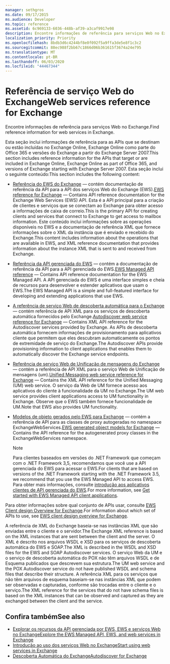 ```yaml
---
manager: sethgros
ms.date: 09/17/2015
ms.audience: Developer
ms.topic: reference
ms.assetid: 6c969133-6036-448b-af39-a3caf9917e98
description: Encontre informações de referência para serviços Web no Exchange.
localization_priority: Priority
ms.openlocfilehash: 8bdb3d6c4244bf8e0f092f5a9ffa3de5e8f1c3c2
ms.sourcegitcommit: 88ec988f2bb67c1866d06b361615f3674a24e795
ms.translationtype: MT
ms.contentlocale: pt-BR
ms.lasthandoff: 06/03/2020
ms.locfileid: "44467344"
---
```

# <a name="web-services-reference-for-exchange"></a><span data-ttu-id="3e3d4-102">Referência de serviço Web do Exchange</span><span class="sxs-lookup"><span data-stu-id="3e3d4-102">Web services reference for Exchange</span></span>

<span data-ttu-id="3e3d4-103">Encontre informações de referência para serviços Web no Exchange.</span><span class="sxs-lookup"><span data-stu-id="3e3d4-103">Find reference information for web services in Exchange.</span></span>
  
<span data-ttu-id="3e3d4-104">Esta seção inclui informações de referência para as APIs que se destinam ou estão incluídas no Exchange Online, Exchange Online como parte do Office 365 e versões do Exchange a partir do Exchange Server 2007.</span><span class="sxs-lookup"><span data-stu-id="3e3d4-104">This section includes reference information for the APIs that target or are included in Exchange Online, Exchange Online as part of Office 365, and versions of Exchange starting with Exchange Server 2007.</span></span> <span data-ttu-id="3e3d4-105">Esta seção inclui o seguinte conteúdo:</span><span class="sxs-lookup"><span data-stu-id="3e3d4-105">This section includes the following content:</span></span>
  
- <span data-ttu-id="3e3d4-106">[Referência do EWS do Exchange](ews-reference-for-exchange.md) — contém documentação de referência da API para a API dos serviços Web do Exchange (EWS).</span><span class="sxs-lookup"><span data-stu-id="3e3d4-106">[EWS reference for Exchange](ews-reference-for-exchange.md) — Contains API reference documentation for the Exchange Web Services (EWS) API.</span></span> <span data-ttu-id="3e3d4-107">Esta é a API principal para a criação de clientes e serviços que se conectam ao Exchange para obter acesso a informações de caixa de correio.</span><span class="sxs-lookup"><span data-stu-id="3e3d4-107">This is the primary API for creating clients and services that connect to Exchange to get access to mailbox information.</span></span> <span data-ttu-id="3e3d4-108">Este conteúdo inclui informações sobre as operações disponíveis no EWS e a documentação de referência XML que fornece informações sobre o XML da instância que é enviado e recebido do Exchange.</span><span class="sxs-lookup"><span data-stu-id="3e3d4-108">This content includes information about the operations that are available in EWS, and XML reference documentation that provides information about the instance XML that is sent to and received from Exchange.</span></span> 
    
- <span data-ttu-id="3e3d4-109">[Referência da API gerenciada do EWS](ews-managed-api-reference-for-exchange.md) — contém a documentação de referência da API para a API gerenciada do EWS.</span><span class="sxs-lookup"><span data-stu-id="3e3d4-109">[EWS Managed API reference](ews-managed-api-reference-for-exchange.md) — Contains API reference documentation for the EWS Managed API.</span></span> <span data-ttu-id="3e3d4-110">A API gerenciada do EWS é uma interface simples e cheia de recursos para desenvolver e estender aplicativos que usam o EWS.</span><span class="sxs-lookup"><span data-stu-id="3e3d4-110">The EWS Managed API is a simple and full-featured interface for developing and extending applications that use EWS.</span></span> 
    
- <span data-ttu-id="3e3d4-111">[A referência de serviço Web de descoberta automática para o Exchange](autodiscover-web-service-reference-for-exchange.md) — contém referência de API XML para os serviços de descoberta automática fornecidos pelo Exchange.</span><span class="sxs-lookup"><span data-stu-id="3e3d4-111">[Autodiscover web service reference for Exchange](autodiscover-web-service-reference-for-exchange.md) — Contains XML API reference for the Autodiscover services provided by Exchange.</span></span> <span data-ttu-id="3e3d4-112">As APIs de descoberta automática fornecem informações de provisionamento para aplicativos cliente que permitem que eles descubram automaticamente os pontos de extremidade de serviço do Exchange.</span><span class="sxs-lookup"><span data-stu-id="3e3d4-112">The Autodiscover APIs provide provisioning information to client applications that enables them to automatically discover the Exchange service endpoints.</span></span> 
    
- <span data-ttu-id="3e3d4-113">[Referência de serviço Web de Unificação de mensagens do Exchange](unified-messaging-web-service-reference-for-exchange.md) — contém a referência de API XML para o serviço Web de Unificação de mensagens (um).</span><span class="sxs-lookup"><span data-stu-id="3e3d4-113">[Unified Messaging web service reference for Exchange](unified-messaging-web-service-reference-for-exchange.md) — Contains the XML API reference for the Unified Messaging (UM) web service.</span></span> <span data-ttu-id="3e3d4-114">O serviço da Web de UM fornece acesso aos aplicativos do cliente à funcionalidade da UM no Exchange.</span><span class="sxs-lookup"><span data-stu-id="3e3d4-114">The UM web service provides client applications access to UM functionality in Exchange.</span></span> <span data-ttu-id="3e3d4-115">Observe que o EWS também fornece funcionalidade de UM.</span><span class="sxs-lookup"><span data-stu-id="3e3d4-115">Note that EWS also provides UM functionality.</span></span> 
    
- <span data-ttu-id="3e3d4-116">[Modelos de objeto gerados pelo EWS para Exchange](ews-generated-object-models-reference-for-exchange.md) — contém a referência de API para as classes de proxy autogeradas no namespace ExchangeWebServices.</span><span class="sxs-lookup"><span data-stu-id="3e3d4-116">[EWS generated object models for Exchange](ews-generated-object-models-reference-for-exchange.md) — Contains the API reference for the autogenerated proxy classes in the ExchangeWebServices namespace.</span></span> 
    
    > [!NOTE]
    > <span data-ttu-id="3e3d4-117">Para clientes baseados em versões do .NET Framework que começam com o .NET Framework 3,5, recomendamos que você use a API gerenciada do EWS para acessar o EWS.</span><span class="sxs-lookup"><span data-stu-id="3e3d4-117">For clients that are based on versions of the .NET Framework starting with the .NET Framework 3.5, we recommend that you use the EWS Managed API to access EWS.</span></span> <span data-ttu-id="3e3d4-118">Para obter mais informações, consulte [introdução aos aplicativos clientes de API gerenciada do EWS](../exchange-web-services/get-started-with-ews-managed-api-client-applications.md).</span><span class="sxs-lookup"><span data-stu-id="3e3d4-118">For more information, see [Get started with EWS Managed API client applications](../exchange-web-services/get-started-with-ews-managed-api-client-applications.md).</span></span> 
  
<span data-ttu-id="3e3d4-119">Para obter informações sobre qual conjunto de APIs usar, consulte [EWS Client design Overview for Exchange](../exchange-web-services/ews-client-design-overview-for-exchange.md).</span><span class="sxs-lookup"><span data-stu-id="3e3d4-119">For information about which set of APIs to use, see [EWS client design overview for Exchange](../exchange-web-services/ews-client-design-overview-for-exchange.md).</span></span>
  
<span data-ttu-id="3e3d4-120">A referência de XML do Exchange baseia-se nas instâncias XML que são enviadas entre o cliente e o servidor.</span><span class="sxs-lookup"><span data-stu-id="3e3d4-120">The Exchange XML reference is based on the XML instances that are sent between the client and the server.</span></span> <span data-ttu-id="3e3d4-121">O XML é descrito nos arquivos WSDL e XSD para os serviços de descoberta automática do EWS e SOAP.</span><span class="sxs-lookup"><span data-stu-id="3e3d4-121">The XML is described in the WSDL and XSD files for the EWS and SOAP Autodiscover services.</span></span> <span data-ttu-id="3e3d4-122">O serviço Web da UM e o serviço de descoberta automática do POX não têm arquivos WSDL e de Esquema publicados que descrevem sua estrutura.</span><span class="sxs-lookup"><span data-stu-id="3e3d4-122">The UM web service and the POX Autodiscover service do not have published WSDL and schema files that describe their structure.</span></span> <span data-ttu-id="3e3d4-123">A referência XML para os serviços que não têm arquivos de esquema baseiam-se nas instâncias XML que podem ser observadas e capturadas, conforme são trocadas entre o cliente e o serviço.</span><span class="sxs-lookup"><span data-stu-id="3e3d4-123">The XML reference for the services that do not have schema files is based on the XML instances that can be observed and captured as they are exchanged between the client and the service.</span></span>
  
## <a name="see-also"></a><span data-ttu-id="3e3d4-124">Confira também</span><span class="sxs-lookup"><span data-stu-id="3e3d4-124">See also</span></span>

- [<span data-ttu-id="3e3d4-125">Explorar os recursos da API gerenciada por EWS, EWS e serviços Web no Exchange</span><span class="sxs-lookup"><span data-stu-id="3e3d4-125">Explore the EWS Managed API, EWS, and web services in Exchange</span></span>](../exchange-web-services/explore-the-ews-managed-api-ews-and-web-services-in-exchange.md)
- [<span data-ttu-id="3e3d4-126">Introdução ao uso dos serviços Web no Exchange</span><span class="sxs-lookup"><span data-stu-id="3e3d4-126">Start using web services in Exchange</span></span>](../exchange-web-services/start-using-web-services-in-exchange.md)
- [<span data-ttu-id="3e3d4-127">Descoberta Automática do Exchange</span><span class="sxs-lookup"><span data-stu-id="3e3d4-127">Autodiscover for Exchange</span></span>](../exchange-web-services/autodiscover-for-exchange.md)
    


